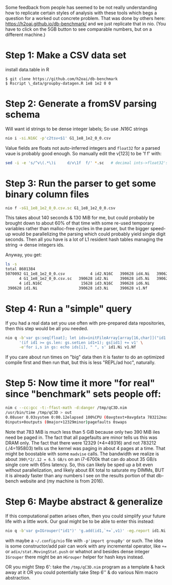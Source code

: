 Some feedback from people has seemed to be not really understanding how to
replicate certain styles of analysis with these tools which begs a question
for a worked out concrete problem.  That was done by others here:
https://h2oai.github.io/db-benchmark/ and we just replicate that in nio.  (You
have to click on the 5GB button to see comparable numbers, but on a different
machine.)

Step 1: Make a CSV data set
===========================

install data.table in R
```
$ git clone https://github.com/h2oai/db-benchmark
$ Rscript \_data/groupby-datagen.R 1e8 1e2 0 0
```
Step 2: Generate a fromSV parsing schema
========================================

Will want id strings to be dense integer labels; So use .N16C strings
```sh
nio i -si.N16C -p'c2tsv<$1' G1_1e8_1e2_0_0.csv
```
Value fields are floats not auto-inferred integers and `float32` for a parsed
vaue is probably good enough.  So manually edit the v[123] to be 'f f' with:
```sh
sed -i -e 's/^v\(.*\)i     d/v\1f  f/' *.sc   # decimal ints->float32's
```

Step 3: Run the parser to get some binary column files
======================================================
```sh
nio f -sG1_1e8_1e2_0_0.csv.sc G1_1e8_1e2_0_0.csv
```
This takes about 140 seconds & 130 MiB for me, but could probably be brought
down to about 60% of that time with some re-used temporary variables rather than
malloc-free cycles in the parser, but the bigger speed-up would be parallelizing
the parsing which could probably yield single digit seconds.  Then all you have
is a lot of L1 resident hash tables managing the string -> dense integers ids.

Anyway, you get:
```sh
ls -s
total 8601384
5070092 G1_1e8_1e2_0_0.csv           4 id2.N16C   390628 id4.Ni   390628 v2.Nf
      4 G1_1e8_1e2_0_0.csv.sc   390628 id2.Ni     390628 id5.Ni   390628 v3.Nf
      4 id1.N16C                 15628 id3.N16C   390628 id6.Ni
 390628 id1.Ni                  390628 id3.Ni     390628 v1.Nf
```

Step 4: Run a "simple" query
============================
If you had a real data set you use often with pre-prepared data repositories,
then this step would be all you needed.
```sh
nio q -b'var gs:seq[float]; let ids=initFileArray[array[16,char]]("id1.N16C")'\
      '(if id1 >= gs.len: gs.setLen id1+1); gs[id1] += v1' \
      -e'for i,s in gs: echo ids[i], " ", s' id1.Ni v1.Nf
```
If you care about run times on "big" data then it is faster to do an optimized
compile first and then run that, but this is less "REPL/ad hoc", naturally.

Step 5: Now time it more "for real" since "benchmark" sets people off:
======================================================================
```sh
nim c --cc:gcc -t:-ffast-math -d:danger /tmp/qC3D.nim
/usr/bin/time /tmp/qC3D > out
0.08user 0.03system 0:00.12elapsed 100%CPU (0avgtext+0avgdata 783212maxresident)k
0inputs+0outputs (0major+12329minor)pagefaults 0swaps
```
Note that 783 MiB is much less than 5 GiB because only two 390 MiB iles need be
paged in.  The fact that all pagefaults are minor tells us this was DRAM only.
The fact that there were 12329 (\*4=49316) and not 783212 (./4=195803) tells us
the kernel was paging in about 4 pages at a time.  That might be boostable with
some `madvise` calls.  The bandwidth we realize is about `390\*2/.12 = 6.5 GB/s`
on an i7-6700k that can do about 35 GB/s single core with 65ns latency.  So,
this can likely be sped up a bit even without parallelization, and likely about
8X total to saturate my DIMMs, BUT it is already faster than any numbers I see
on the results portion of that db-bench website and (my machine is from 2016).

Step 6: Maybe abstract & generalize
===================================
If this computational patten arises often, then you could simplify your future
life with a little work.  Our goal might be to be able to enter this instead:
```sh
nio q -b'var g=IGrouper("id1")' 'g.add(id1,`+=`,v1)' -eg.report id1.Ni v1.Nf
```
with maybe a `~/.config/nio` file with `-p'import groupBy'` or such.  The idea
is some constructor/add pair can work with any incremental operator, like `+=`
or `adix/stat.MovingStat.push` or whatnot and besides dense integer `IGrouper`
there might be an `HGrouper` helper for hash keys instead.

OR you might Step 6': take the `/tmp/qC3D.nim` program as a template & hack away
at it OR you could potentially take Step 6'' & do various Nim macro abstraction.

